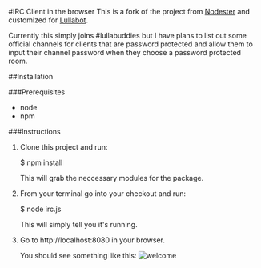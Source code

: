 #IRC Client in the browser
This is a fork of the project from [Nodester](https://github.com/nodester/irc) and customized for [Lullabot](http://lullabot.com).

Currently this simply joins #lullabuddies but I have plans to list out some official channels for clients that are password protected and allow them to input their channel password when they choose a password protected room.

##Installation

###Prerequisites

 * node
 * npm

###Instructions

1. Clone this project and run:

    $ npm install

    This will grab the neccessary modules for the package.

2. From your terminal go into your checkout and run:

    $ node irc.js

    This will simply tell you it's running.

3. Go to http://localhost:8080 in your browser.

    You should see something like this: ![welcome](https://img.skitch.com/20120331-d57xgxfkrte1ksnprcdus12um9.jpg)